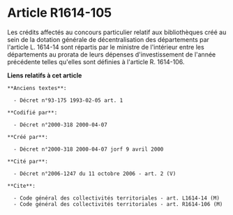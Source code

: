 # Article R1614-105

Les crédits affectés au concours particulier relatif aux bibliothèques créé au sein de la dotation générale de
décentralisation des départements par l'article L. 1614-14 sont répartis par le ministre de l'intérieur entre les
départements au prorata de leurs dépenses d'investissement de l'année précédente telles qu'elles sont définies à l'article R.
1614-106.

**Liens relatifs à cet article**

	**Anciens textes**:

	  - Décret n°93-175 1993-02-05 art. 1

	**Codifié par**:

	  - Décret n°2000-318 2000-04-07

	**Créé par**:

	  - Décret n°2000-318 2000-04-07 jorf 9 avril 2000

	**Cité par**:

	  - Décret n°2006-1247 du 11 octobre 2006 - art. 2 (V)

	**Cite**:

	  - Code général des collectivités territoriales - art. L1614-14 (M)
	  - Code général des collectivités territoriales - art. R1614-106 (M)
